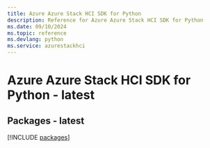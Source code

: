 ```yaml
---
title: Azure Azure Stack HCI SDK for Python
description: Reference for Azure Azure Stack HCI SDK for Python
ms.date: 09/10/2024
ms.topic: reference
ms.devlang: python
ms.service: azurestackhci
---
```

# Azure Azure Stack HCI SDK for Python - latest
## Packages - latest
[!INCLUDE [packages](azure-stack-hci-index.md)]